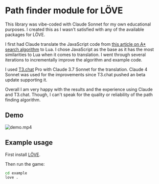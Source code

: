 # Path finder module for LÖVE

This library was vibe-coded with Claude Sonnet for my own educational purposes.
I created this as I wasn't satisfied with any of the available packages for LÖVE.

I first had Claude translate the JavaScript code from [this article on A\* search algorithm](https://www.geeksforgeeks.org/a-search-algorithm/) to Lua.
I chose JavaScript as the base as it has the most similarities to Lua when it comes to translation.
I went through several iterations to incrementally improve the algorithm and example code.

I used [T3.chat](https://t3.chat) Pro with Claude 3.7 Sonnet for the translation.
Claude 4 Sonnet was used for the improvements since T3.chat pushed an beta update supporting it.

Overall I am very happy with the results and the experience using Claude and T3.chat.
Though, I can't speak for the quality or reliability of the path finding algorithm.

## Demo

![demo.mp4](https://github.com/user-attachments/assets/085000f6-ce9e-45bb-95ba-8abecec4dbd4)

## Example usage

First install [LÖVE](https://love2d.org/#download).

Then run the game:

```sh
cd example
love .
```
